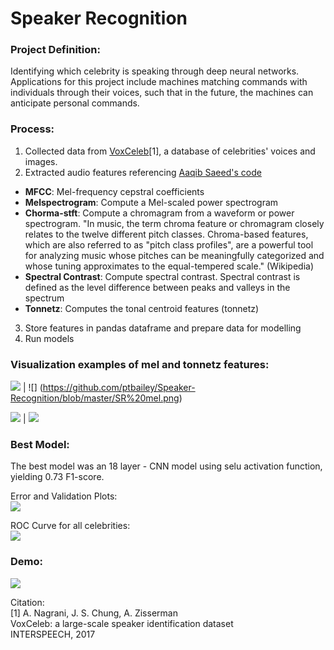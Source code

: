 # Speaker Recognition
### Project Definition:   
Identifying which celebrity is speaking through deep neural networks. Applications for this project include machines matching commands with individuals through their voices, such that in the future, the machines can anticipate personal commands.

### Process:
1) Collected data from [VoxCeleb](http://www.robots.ox.ac.uk/~vgg/data/voxceleb/vox1.html)[1], a database of celebrities' voices and images.
2) Extracted audio features referencing [Aaqib Saeed's code](http://aqibsaeed.github.io/2016-09-03-urban-sound-classification-part-1/) 
- **MFCC**: Mel-frequency cepstral coefficients
- **Melspectrogram**: Compute a Mel-scaled power spectrogram
- **Chorma-stft**: Compute a chromagram from a waveform or power spectrogram. "In music, the term chroma feature or chromagram closely relates to the twelve different pitch classes. Chroma-based features, which are also referred to as "pitch class profiles", are a powerful tool for analyzing music whose pitches can be meaningfully categorized and whose tuning approximates to the equal-tempered scale." (Wikipedia)
- **Spectral Contrast**: Compute spectral contrast. Spectral contrast is defined as the level difference between peaks and valleys in the spectrum
- **Tonnetz**: Computes the tonal centroid features (tonnetz)
3) Store features in pandas dataframe and prepare data for modelling
4) Run models

### Visualization examples of mel and tonnetz features:
![](https://github.com/ptbailey/Speaker-Recognition/blob/master/MC%20mel.png) | ![] (https://github.com/ptbailey/Speaker-Recognition/blob/master/SR%20mel.png)

![](https://github.com/ptbailey/Speaker-Recognition/blob/master/MC%20tonnetz.png) | ![](https://github.com/ptbailey/Speaker-Recognition/blob/master/SR%20tonnetz.png)

### Best Model:
The best model was an 18 layer - CNN model using selu activation function, yielding 0.73 F1-score.    

Error and Validation Plots:     
![](https://github.com/ptbailey/Speaker-Recognition/blob/master/Error:Validation%20plot.png)

ROC Curve for all celebrities:    
![](https://github.com/ptbailey/Speaker-Recognition/blob/master/ROC%20curve.png)


### Demo:
![](https://github.com/ptbailey/Speaker-Recognition/blob/master/demo.gif)



Citation:  
[1] A. Nagrani, J. S. Chung, A. Zisserman  
VoxCeleb: a large-scale speaker identification dataset   
INTERSPEECH, 2017
